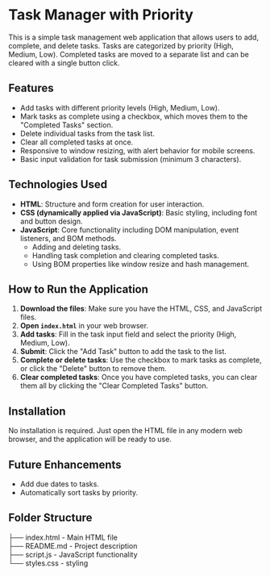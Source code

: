 # Task Manager with Priority

This is a simple task management web application that allows users to add, complete, and delete tasks. Tasks are categorized by priority (High, Medium, Low). Completed tasks are moved to a separate list and can be cleared with a single button click.

## Features
- Add tasks with different priority levels (High, Medium, Low).
- Mark tasks as complete using a checkbox, which moves them to the "Completed Tasks" section.
- Delete individual tasks from the task list.
- Clear all completed tasks at once.
- Responsive to window resizing, with alert behavior for mobile screens.
- Basic input validation for task submission (minimum 3 characters).

## Technologies Used
- **HTML**: Structure and form creation for user interaction.
- **CSS (dynamically applied via JavaScript)**: Basic styling, including font and button design.
- **JavaScript**: Core functionality including DOM manipulation, event listeners, and BOM methods.
  - Adding and deleting tasks.
  - Handling task completion and clearing completed tasks.
  - Using BOM properties like window resize and hash management.

## How to Run the Application
1. **Download the files**: Make sure you have the HTML, CSS, and JavaScript files.
2. **Open `index.html`** in your web browser.
3. **Add tasks**: Fill in the task input field and select the priority (High, Medium, Low).
4. **Submit**: Click the "Add Task" button to add the task to the list.
5. **Complete or delete tasks**: Use the checkbox to mark tasks as complete, or click the "Delete" button to remove them.
6. **Clear completed tasks**: Once you have completed tasks, you can clear them all by clicking the "Clear Completed Tasks" button.

## Installation
No installation is required. Just open the HTML file in any modern web browser, and the application will be ready to use.

## Future Enhancements
- Add due dates to tasks.
- Automatically sort tasks by priority.

## Folder Structure
├── index.html       - Main HTML file<br>
├── README.md        - Project description<br>
├── script.js        - JavaScript functionality<br>
└── styles.css       - styling
